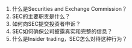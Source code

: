 

1. 什么是Securities and Exchange Commission？
2. SEC的主要职责是什么？
3. 如何向SEC提交投资者申诉？
4. SEC如何确保公司披露真实和完整的信息？
5. 什么是Insider trading，SEC怎么对待这种行为？
